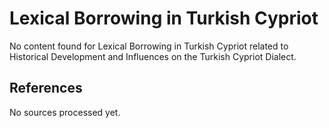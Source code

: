 # Lexical Borrowing in Turkish Cypriot

No content found for Lexical Borrowing in Turkish Cypriot related to Historical Development and Influences on the Turkish Cypriot Dialect.

## References

No sources processed yet.
